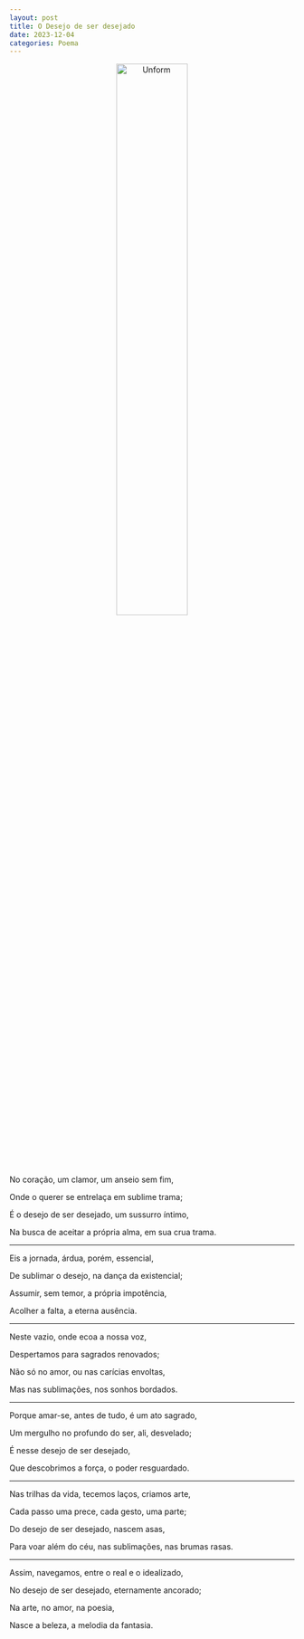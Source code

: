 ```yaml
---
layout: post
title: O Desejo de ser desejado
date: 2023-12-04
categories: Poema
---
```


<p align="center">
<img src="{{ site.baseurl }}/images/2023-12-04-O-Desejo-de-ser-desejado.png" 
height="50%" width="50%" alt="Unform" />
</p>

No coração, um clamor, um anseio sem fim,  

Onde o querer se entrelaça em sublime trama;  

É o desejo de ser desejado, um sussurro íntimo,  

Na busca de aceitar a própria alma, em sua crua trama.

---

Eis a jornada, árdua, porém, essencial,  

De sublimar o desejo, na dança da existencial;  

Assumir, sem temor, a própria impotência,  

Acolher a falta, a eterna ausência.

---

Neste vazio, onde ecoa a nossa voz,  

Despertamos para sagrados renovados;  

Não só no amor, ou nas carícias envoltas,  

Mas nas sublimações, nos sonhos bordados.

---

Porque amar-se, antes de tudo, é um ato sagrado,  

Um mergulho no profundo do ser, ali, desvelado;  

É nesse desejo de ser desejado,  

Que descobrimos a força, o poder resguardado.

---

Nas trilhas da vida, tecemos laços, criamos arte,  

Cada passo uma prece, cada gesto, uma parte;  

Do desejo de ser desejado, nascem asas,  

Para voar além do céu, nas sublimações, nas brumas rasas.

---

Assim, navegamos, entre o real e o idealizado,  

No desejo de ser desejado, eternamente ancorado;  

Na arte, no amor, na poesia,  

Nasce a beleza, a melodia da fantasia. 

